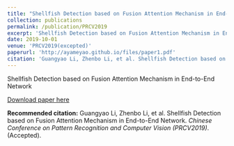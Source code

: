 ```yaml
---
title: "Shellfish Detection based on Fusion Attention Mechanism in End-to-End Network"
collection: publications
permalink: /publication/PRCV2019
excerpt: 'Shellfish Detection based on Fusion Attention Mechanism in End-to-End Network.'
date: 2019-10-01
venue: 'PRCV2019(excepted)'
paperurl: 'http://ayameyao.github.io/files/paper1.pdf'
citation: 'Guangyao Li, Zhenbo Li, et al. Shellfish Detection based on Fusion Attention Mechanism in End-to-End Network. <i>Chinese Conference on Pattern Recognition and Computer Vision (PRCV2019)</i>. (Accepted).'
---
```


Shellfish Detection based on Fusion Attention Mechanism in End-to-End Network

[Download paper here](http://academicpages.github.io/files/paper1.pdf)

**Recommended citation:** Guangyao Li, Zhenbo Li, et al. Shellfish Detection based on Fusion Attention Mechanism in End-to-End Network. <i>Chinese Conference on Pattern Recognition and Computer Vision (PRCV2019)</i>. (Accepted).